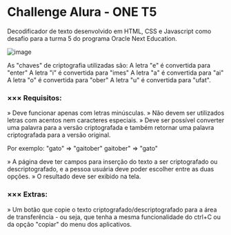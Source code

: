 # Challenge Alura - ONE T5

Decodificador de texto desenvolvido em HTML, CSS e Javascript como desafio para a turma 5 do programa Oracle Next Education.

![image](https://github.com/RafCamargo/ChallengeAluraOne/assets/109090719/899ba9d5-5fce-4af4-8a2b-291951d29cba)

As "chaves" de criptografia utilizadas são: A letra "e" é convertida para "enter" A letra "i" é convertida para "imes" A letra "a" é convertida para "ai" A letra "o" é convertida para "ober" A letra "u" é convertida para "ufat".

### ××× Requisitos:

» Deve funcionar apenas com letras minúsculas.
» Não devem ser utilizados letras com acentos nem caracteres especiais.
» Deve ser possível converter uma palavra para a versão criptografada e também retornar uma palavra criptografada para a versão original.

Por exemplo: "gato" => "gaitober" gaitober" => "gato"

» A página deve ter campos para inserção do texto a ser criptografado ou descriptografado, e a pessoa usuária deve poder escolher entre as duas opções.
» O resultado deve ser exibido na tela.

### ××× Extras:

» Um botão que copie o texto criptografado/descriptografado para a área de transferência - ou seja, que tenha a mesma funcionalidade do ctrl+C ou da opção "copiar" do menu dos aplicativos.
